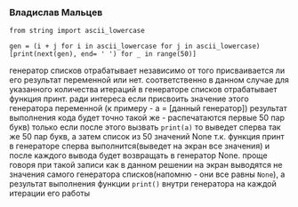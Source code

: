 ### Владислав Мальцев

```
from string import ascii_lowercase

gen = (i + j for i in ascii_lowercase for j in ascii_lowercase)
[print(next(gen), end= ' ') for _ in range(50)]
```
 генератор списков отрабатывает независимо от того присваивается
 ли его результат переменной или нет. соответственно  в данном 
 случае для указанного количества итераций в генераторе списков
 отрабатывает функция принт. ради интереса если присвоить значение 
 этого генератора переменной (к примеру - a = [данный генератор]) 
 результат выполнения кода будет точно такой же - распечатаются первые 
 50 пар букв) только если после этого вызвать `print(a)` то выведет
 сперва так же 50 пар букв, а затем список из 50 значений None 
 т.к. функция принт в генераторе сперва выполнится(выведет на экран
 все значения) и после каждого вывода будет возвращать в генератор
 None. проще говоря при такой записи как в данном решении на экран
 выводятся не значения самого генератора списков(напомню - они все
 равны `None`), а результат выполнения функции `print()` внутри генератора
 на каждой итерации его работы
